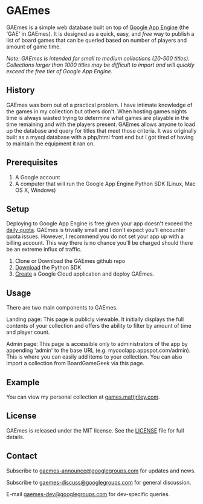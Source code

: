 # GAEmes

GAEmes is a simple web database built on top of [Google App Engine ](https://cloud.google.com/appengine/docs)(the 'GAE' in GAEmes). It is designed as a quick, easy, and _free_ way to publish a list of board games that can be queried based on number of players and amount of game time. 

_Note: GAEmes is intended for small to medium collections (20-500 titles). Collections larger than 1000 titles may be difficult to import and will quickly exceed the free tier of Google App Engine._

## History

GAEmes was born out of a practical problem. I have intimate knowledge of the games in my collection but others don't. When hosting games nights time is always wasted trying to determine what games are playable in the time remaining and with the players present. GAEmes allows anyone to load up the database and query for titles that meet those criteria. It was originally built as a mysql database with a php/html front end but I got tired of having to maintain the equipment it ran on.

## Prerequisites

1. A Google account
2. A computer that will run the Google App Engine Python SDK (Linux, Mac OS X, Windows)

## Setup

Deploying to Google App Engine is free given your app doesn't exceed the [daily quota](https://cloud.google.com/appengine/docs/quotas). GAEmes is trivially small and I don't expect you'll encounter quota issues. However, I recommend you do not set your app up with a billing account. This way there is no chance you'll be charged should there be an extreme influx of traffic.

1. Clone or Download the GAEmes github repo
2. [Download](https://cloud.google.com/appengine/downloads?hl=en#Google_App_Engine_SDK_for_Python) the Python SDK
3. [Create](https://cloud.google.com/appengine/docs/python/gettingstartedpython27/uploading) a Google Cloud application and deploy GAEmes.

## Usage

There are two main components to GAEmes.

Landing page:
This page is publicly viewable. It initially displays the full contents of your collection and offers the ability to filter by amount of time and player count.

Admin page:
This page is accessible only to administrators of the app by appending 'admin' to the base URL (e.g. mycoolapp.appspot.com/admin). This is where you can easily add items to your collection. You can also import a collection from BoardGameGeek via this page.

## Example

You can view my personal collection at [games.mattjriley.com](http://games.mattjriley.com/).

## License

GAEmes is released under the MIT license. See the [LICENSE](LICENSE.md) file for full details.

## Contact

Subscribe to [gaemes-announce@googlegroups.com](https://groups.google.com/forum/#!forum/gaemes-announce) for updates and news.

Subscribe to [gaemes-discuss@googlegroups.com](https://groups.google.com/forum/#!forum/gaemes-discuss) for general discussion.

E-mail [gaemes-dev@googlegroups.com](mailto:gaemes-dev@googlegroups.com) for dev-specific queries.

